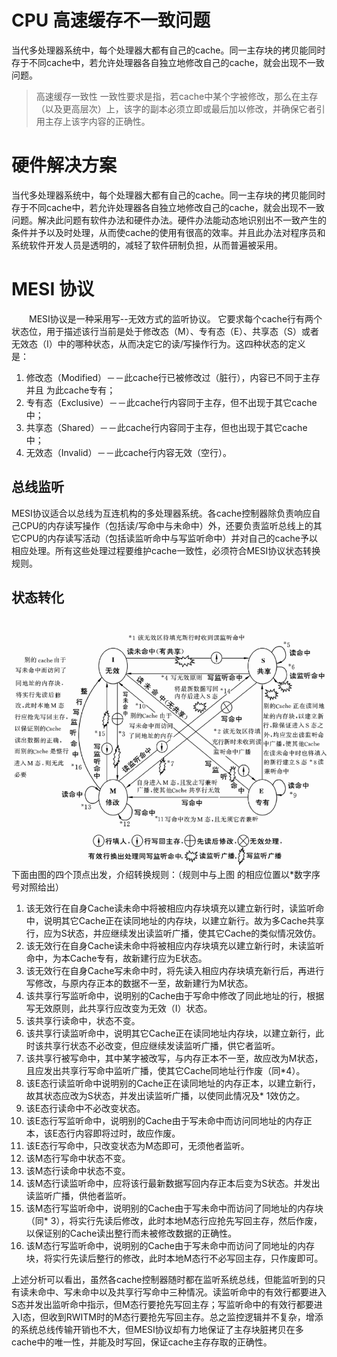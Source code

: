 
# CPU 高速缓存不一致问题
当代多处理器系统中，每个处理器大都有自己的cache。同一主存块的拷贝能同时存于不同cache中，若允许处理器各自独立地修改自己的cache，就会出现不一致问题。

>高速缓存一致性
一致性要求是指，若cache中某个字被修改，那么在主存（以及更高层次）上，该字的副本必须立即或最后加以修改，并确保它者引用主存上该字内容的正确性。  　

# 硬件解决方案
当代多处理器系统中，每个处理器大都有自己的cache。同一主存块的拷贝能同时存于不同cache中，若允许处理器各自独立地修改自己的cache，就会出现不一致问题。解决此问题有软件办法和硬件办法。硬件办法能动态地识别出不一致产生的条件并予以及时处理，从而使cache的使用有很高的效率。并且此办法对程序员和系统软件开发人员是透明的，减轻了软件研制负担，从而普遍被采用。 

# MESI 协议
　　MESI协议是一种采用写--无效方式的监听协议。
它要求每个cache行有两个状态位，用于描述该行当前是处于修改态（M）、专有态（E）、共享态（S）或者无效态（I）中的哪种状态，从而决定它的读/写操作行为。这四种状态的定义是：  　　
1. 修改态（Modified）－－此cache行已被修改过（脏行），内容已不同于主存并且 为此cache专有；  　　
2. 专有态（Exclusive）－－此cache行内容同于主存，但不出现于其它cache中；  　　
3. 共享态（Shared）－－此cache行内容同于主存，但也出现于其它cache中；  　　
4. 无效态（Invalid）－－此cache行内容无效（空行）。  　　
## 总线监听
MESI协议适合以总线为互连机构的多处理器系统。各cache控制器除负责响应自己CPU的内存读写操作（包括读/写命中与未命中）外，还要负责监听总线上的其它CPU的内存读写活动（包括读监听命中与写监听命中）并对自己的cache予以相应处理。所有这些处理过程要维护cache一致性，必须符合MESI协议状态转换规则。
## 状态转化
　![](/assets/MESI.png)
　　下面由图的四个顶点出发，介绍转换规则：（规则中与上图 的相应位置以*数字序号对照给出） 　　
1. 该无效行在自身Cache读未命中将被相应内存块填充以建立新行时，读监听命中，说明其它Cache正在读同地址的内存块，以建立新行。故为多Cache共享行，应为S状态，并应继续发出读监听广播，使其它Cache的类似情况效仿。 　　
2. 该无效行在自身Cache读未命中将被相应内存块填充以建立新行时，未读监听命中，为本Cache专有，故新建行应为E状态。 　　
3. 该无效行在自身Cache写未命中时，将先读入相应内存块填充新行后，再进行写修改，与原内存正本的数据不一至，故新建行为M状态。 　　
4. 该共享行写监听命中，说明别的Cache由于写命中修改了同此地址的行，根据写无效原则，此共享行应改变为无效（I）状态。 　　
5. 该共享行读命中，状态不变。 　　
6. 该共享行读监听命中，说明其它Cache正在读同地址内存块，以建立新行，此时该共享行状态不必改变，但应继续发读监听广播，供它者监听。 
7. 该共享行被写命中，其中某字被改写，与内存正本不一至，故应改为M状态，且应发出共享行写命中监听广播，使其它Cache同地址行作废（同*4）。 
8. 该E态行读监听命中说明别的Cache正在读同地址的内存正本，以建立新行，故其状态应改为S状态，并发出读监听广播，以使同此情况及* 1效仿之。 　
9. 该E态行读命中不必改变状态。 　　
10. 该E态行写监听命中，说明别的Cache由于写未命中而访问同地址的内存正本，该E态行内容即将过时，故应作废。 　　
11. 该E态行写命中，只改变状态为M态即可，无须他者监听。 　　
12. 该M态行写命中状态不变。 　　
13. 该M态行读命中状态不变。 　　
14. 该M态行读监听命中，应将该行最新数据写回内存正本后变为S状态。并发出读监听广播，供他者监听。 　　
15. 该M态行写监听命中，说明别的Cache由于写未命中而访问了同地址的内存块（同* 3），将实行先读后修改，此时本地M态行应抢先写回主存，然后作废，以保证别的Cache读出整行而未被修改数据的正确性。 　　
16. 该M态行写监听命中，说明别的Cache由于写未命中而访问了同地址的内存块，将实行先读后整行的修改，此时本地M态行不必写回主存，只作废即可。 　

上述分析可以看出，虽然各cache控制器随时都在监听系统总线，但能监听到的只有读未命中、写未命中以及共享行写命中三种情况。读监听命中的有效行都要进入S态并发出监听命中指示，但M态行要抢先写回主存；写监听命中的有效行都要进入I态，但收到RWITM时的M态行要抢先写回主存。总之监控逻辑并不复杂，增添的系统总线传输开销也不大，但MESI协议却有力地保证了主存块脏拷贝在多cache中的唯一性，并能及时写回，保证cache主存存取的正确性。

